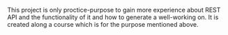 This project is only proctice-purpose to gain more experience about REST API and the functionality of it and how to generate a well-working on. It is created along a course which is for the purpose mentioned above.
